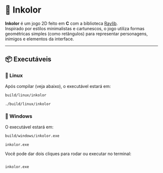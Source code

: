 # 🎨 Inkolor

**Inkolor** é um jogo 2D feito em **C** com a biblioteca [Raylib](https://www.raylib.com/).  
Inspirado por estilos minimalistas e cartunescos, o jogo utiliza formas geométricas simples (como retângulos) para representar personagens, inimigos e elementos da interface.

---

## 📦 Executáveis

### 🔹 Linux

Após compilar (veja abaixo), o executável estará em:

```bash
build/linux/inkolor

./build/linux/inkolor

```
### 🔸 Windows

O executável estará em:

```bash
build/windows/inkolor.exe

inkolor.exe
```
Você pode dar dois cliques para rodar ou executar no terminal:

```bash 

inkolor.exe
